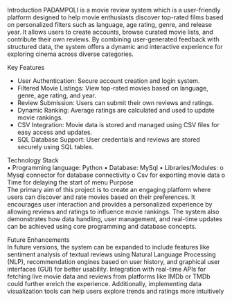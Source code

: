 Introduction
PADAMPOLI is a movie review system which  is a user-friendly platform designed to help movie enthusiasts discover top-rated films based on personalized filters such as language, age rating, genre, and release year. It allows users to create accounts, browse curated movie lists, and contribute their own reviews. By combining user-generated feedback with structured data, the system offers a dynamic and interactive experience for exploring cinema across diverse categories.

 Key Features  
- User Authentication: Secure account creation and login system.  
- Filtered Movie Listings: View top-rated movies based on language, genre, age rating, and year.  
- Review Submission: Users can submit their own reviews and ratings.  
- Dynamic Ranking: Average ratings are calculated and used to update movie rankings.  
- CSV Integration: Movie data is stored and managed using CSV files for easy access and updates.  
- SQL Database Support: User credentials and reviews are stored securely using SQL tables.

 Technology Stack  
•	Programming language: Python
•	Database: MySql
•	Libraries/Modules:
o	Mysql connector for database connectivity
o	Csv for exporting movie data
o	Time for delaying the start of menu
Purpose  
The primary aim of this project is to create an engaging platform where users can discover and rate movies based on their preferences. It encourages user interaction and provides a personalized experience by allowing reviews and ratings to influence movie rankings. The system also demonstrates how data handling, user management, and real-time updates can be achieved using core programming and database concepts.

 Future Enhancements  
In future versions, the system can be expanded to include features like sentiment analysis of textual reviews using Natural Language Processing (NLP), recommendation engines based on user history, and graphical user interfaces (GUI) for better usability. Integration with real-time APIs for fetching live movie data and reviews from platforms like IMDb or TMDb could further enrich the experience. Additionally, implementing data visualization tools can help users explore trends and ratings more intuitively


